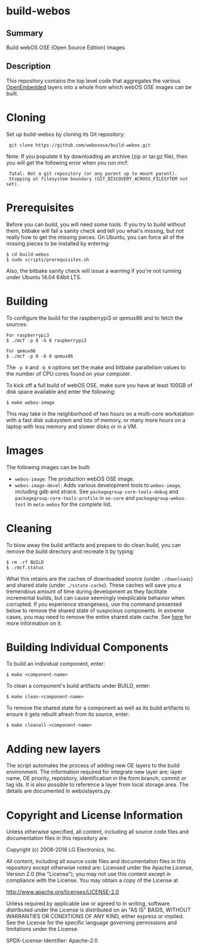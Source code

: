 build-webos
===========

Summary
-------
Build webOS OSE (Open Source Edition) images

Description
-----------
This repository contains the top level code that aggregates the various [OpenEmbedded](http://openembedded.org) layers into a whole from which webOS OSE images can be built.

Cloning
=======
Set up build-webos by cloning its Git repository:

     git clone https://github.com/webosose/build-webos.git

Note: If you populate it by downloading an archive (zip or tar.gz file), then you will get the following error when you run mcf:

     fatal: Not a git repository (or any parent up to mount parent).
     Stopping at filesystem boundary (GIT_DISCOVERY_ACROSS_FILESYTEM not set).


Prerequisites
=============
Before you can build, you will need some tools.  If you try to build without them, bitbake will fail a sanity check and tell you what's missing, but not really how to get the missing pieces. On Ubuntu, you can force all of the missing pieces to be installed by entering:

    $ cd build-webos
    $ sudo scripts/prerequisites.sh

Also, the bitbake sanity check will issue a warning if you're not running under Ubuntu 14.04 64bit LTS.


Building
========
To configure the build for the raspberrypi3 or qemux86 and to fetch the sources:

    For raspberrypi3
    $ ./mcf -p 0 -b 0 raspberrypi3

    For qemux86
    $ ./mcf -p 0 -b 0 qemux86

The `-p 0` and `-b 0` options set the make and bitbake parallelism values to the number of CPU cores found on your computer.

To kick off a full build of webOS OSE, make sure you have at least 100GB of disk space available and enter the following:

    $ make webos-image

This may take in the neighborhood of two hours on a multi-core workstation with a fast disk subsystem and lots of memory, or many more hours on a laptop with less memory and slower disks or in a VM.


Images
======
The following images can be built:

- `webos-image`: The production webOS OSE image.
- `webos-image-devel`: Adds various development tools to `webos-image`, including gdb and strace. See `packagegroup-core-tools-debug` and `packagegroup-core-tools-profile` in `oe-core` and `packagegroup-webos-test` in `meta-webos` for the complete list.


Cleaning
========
To blow away the build artifacts and prepare to do clean build, you can remove the build directory and recreate it by typing:

    $ rm -rf BUILD
    $ ./mcf.status

What this retains are the caches of downloaded source (under `./downloads`) and shared state (under `./sstate-cache`). These caches will save you a tremendous amount of time during development as they facilitate incremental builds, but can cause seemingly inexplicable behavior when corrupted. If you experience strangeness, use the command presented below to remove the shared state of suspicious components. In extreme cases, you may need to remove the entire shared state cache. See [here](https://www.yoctoproject.org/docs/current/ref-manual/ref-manual.html#shared-state-cache) for more information on it.


Building Individual Components
==============================
To build an individual component, enter:

    $ make <component-name>

To clean a component's build artifacts under BUILD, enter:

    $ make clean-<component-name>

To remove the shared state for a component as well as its build artifacts to ensure it gets rebuilt afresh from its source, enter:

    $ make cleanall-<component-name>

Adding new layers
=================
The script automates the process of adding new OE layers to the build environment.  The information required for integrate new layer are; layer name, OE priority, repository, identification in the form branch, commit or tag ids. It is also possible to reference a layer from local storage area.  The details are documented in weboslayers.py.

Copyright and License Information
=================================
Unless otherwise specified, all content, including all source code files and documentation files in this repository are:

Copyright (c) 2008-2018 LG Electronics, Inc.

All content, including all source code files and documentation files in this repository except otherwise noted are: Licensed under the Apache License, Version 2.0 (the "License"); you may not use this content except in compliance with the License. You may obtain a copy of the License at

http://www.apache.org/licenses/LICENSE-2.0

Unless required by applicable law or agreed to in writing, software distributed under the License is distributed on an "AS IS" BASIS, WITHOUT WARRANTIES OR CONDITIONS OF ANY KIND, either express or implied. See the License for the specific language governing permissions and limitations under the License.

SPDX-License-Identifier: Apache-2.0

